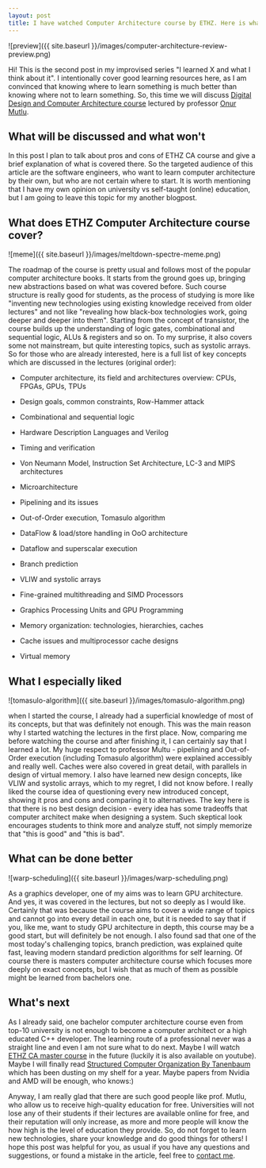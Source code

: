 ```yaml
---
layout: post
title: I have watched Computer Architecture course by ETHZ. Here is what I think about it
---
```


![preview]({{ site.baseurl }}/images/computer-architecture-review-preview.png)

Hi! This is the second post in my improvised series "I learned X and what I think about it". I intentionally cover good learning resources here, as I am convinced that knowing where to learn something is much better than knowing where not to learn something. So, this time we will discuss [Digital Design and Computer Architecture course](https://www.youtube.com/watch?v=AJBmIaUneB0&list=PL5Q2soXY2Zi_FRrloMa2fUYWPGiZUBQo2) lectured by professor [Onur Mutlu](http://people.inf.ethz.ch/omutlu/).

## What will be discussed and what won't

In this post I plan to talk about pros and cons of ETHZ CA course and give a brief explanation of what is covered there. So the targeted audience of this article are the software engineers, who want to learn computer architecture by their own, but who are not certain where to start. It is worth mentioning that I have my own opinion on university vs self-taught (online) education, but I am going to leave this topic for my another blogpost. 

## What does ETHZ Computer Architecture course cover?

![meme]({{ site.baseurl }}/images/meltdown-spectre-meme.png)

The roadmap of the course is pretty usual and follows most of the popular computer architecture books. It starts from the ground goes up, bringing new abstractions based on what was covered before. Such course structure is really good for students, as the process of studying is more like "inventing new technologies using existing knowledge received from older lectures" and not like "revealing how black-box technologies work, going deeper and deeper into them". Starting from the concept of transistor, the course builds up the understanding of logic gates, combinational and sequential logic, ALUs & registers and so on. To my surprise, it also covers some not mainstream, but quite interesting topics, such as systolic arrays. So for those who are already interested, here is a full list of key concepts which are discussed in the lectures (original order):

- Computer architecture, its field and architectures overview: CPUs, FPGAs, GPUs, TPUs

- Design goals, common constraints, Row-Hammer attack

- Combinational and sequential logic

- Hardware Description Languages and Verilog

- Timing and verification

- Von Neumann Model, Instruction Set Architecture, LC-3 and MIPS architectures

- Microarchitecture

- Pipelining and its issues

- Out-of-Order execution, Tomasulo algorithm

- DataFlow & load/store handling in OoO architecture

- Dataflow and superscalar execution

- Branch prediction

- VLIW and systolic arrays
- Fine-grained multithreading and SIMD Processors

- Graphics Processing Units and GPU Programming

- Memory organization: technologies, hierarchies, caches

- Cache issues and multiprocessor cache designs

- Virtual memory

## What I especially liked

![tomasulo-algorithm]({{ site.baseurl }}/images/tomasulo-algorithm.png)

when I started the course, I already had a superficial knowledge of most of its concepts, but that was definitely not enough. This was the main reason why I started watching the lectures in the first place.  Now, comparing me before watching the course and after finishing it, I can certainly say that I learned a lot. My huge respect to professor Multu - pipelining and Out-of-Order execution (including Tomasulo algorithm) were explained accessibly and really well. Caches were also covered in great detail, with parallels in design of virtual memory. I also have learned new design concepts, like VLIW and systolic arrays, which to my regret, I did not know before. I really liked the course idea of questioning every new introduced concept, showing it pros and cons and comparing it to alternatives. The key here is that there is no best design decision - every idea has some tradeoffs that computer architect make when designing a system. Such skeptical look encourages students to think more and analyze stuff, not simply memorize that "this is good" and "this is bad".

## What can be done better

![warp-scheduling]({{ site.baseurl }}/images/warp-scheduling.png)

As a graphics developer, one of my aims was to learn GPU architecture. And yes, it was covered in the lectures, but not so deeply as I would like. Certainly that was because the course aims to cover a wide range of topics and cannot go into every detail in each one, but it is needed to say that if you, like me,  want to study GPU architecture in depth, this course may be a good start, but will definitely be not enough. I also found sad that one of the most today's challenging topics, branch prediction, was explained quite fast, leaving modern standard prediction algorithms for self learning. Of course there is masters computer architecture course which focuses more deeply on exact concepts, but I wish that as much of them as possible might be learned from bachelors one.

## What's next

As I already said, one bachelor computer architecture course even from top-10 university is not enough to become a computer architect or a high educated C++ developer. The learning route of a professional never was a straight line and even I am not sure what to do next. Maybe I will watch [ETHZ CA master course](https://www.youtube.com/watch?v=c3mPdZA-Fmc&list=PL5Q2soXY2Zi9xidyIgBxUz7xRPS-wisBN&index=1) in the future (luckily it is also available on youtube). Maybe I will finally read [Structured Computer Organization By Tanenbaum](https://www.amazon.com/Structured-Computer-Organization-Andrew-Tanenbaum/dp/0132916525) which has been dusting on my shelf for a year. Maybe papers from Nvidia and AMD will be enough, who knows:)

Anyway, I am really glad that there are such good people like prof. Mutlu, who allow us to receive high-quality education for free. Universities will not lose any of their students if their lectures are available online for free, and their reputation will only increase, as more and more people will know the how high is the level of education they provide. So, do not forget to learn new technologies, share your knowledge and do good things for others! I hope this post was helpful for you, as usual if you have any questions and suggestions, or found a mistake in the article, feel free to [contact me](https://t.me/momodeve).